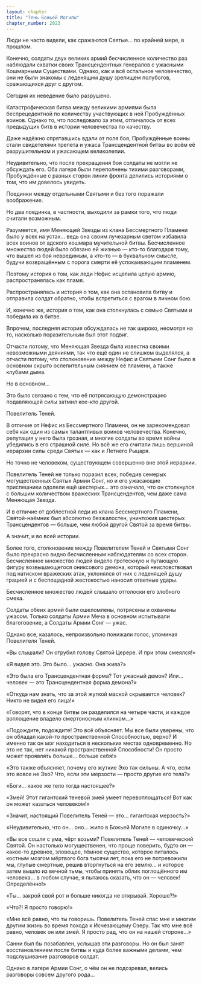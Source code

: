 ```yaml
---
layout: chapter
title: "Тень Божьей Могилы"
chapter_number: 2023
---
```




Люди не часто видели, как сражаются Святые... по крайней мере, в прошлом.

Конечно, солдаты двух великих армий бесчисленное количество раз наблюдали схватки своих Трансцендентных генералов с ужасными Кошмарными Существами. Однако, как и всё остальное человечество, они не были знакомы с леденящим душу зрелищем полубогов, сражающихся друг с другом.

Сегодня их неведение было разрушено.

Катастрофическая битва между великими армиями была беспрецедентной по количеству участвующих в ней Пробуждённых воинов. Однако то, что последовало за этим, отличалось от всех предыдущих битв в истории человечества по качеству.

Даже надёжно спрятавшись вдали от поля боя, Пробуждённые воины стали свидетелями трепета и ужаса Трансцендентной битвы во всём её разрушительном и ужасающем великолепии.

Неудивительно, что после прекращения боя солдаты не могли не обсуждать его. Оба лагеря были переполнены тихими разговорами, Пробуждённые с разных сторон линии фронта делились историями о том, что им довелось увидеть.

Поединки между отдельными Святыми и без того поражали воображение.

Но два поединка, в частности, выходили за рамки того, что люди считали возможным.

Разумеется, имя Меняющей Звезды из клана Бессмертного Пламени было у всех на устах... ведь она своим лучезарным светом избавила всех воинов от адского кошмара мучительной битвы. Бесчисленное множество людей было обязано ей жизнью — кто-то благодаря тому, что вышел из боя невредимым, а кто-то — в буквальном смысле, будучи возвращённым с порога смерти её успокаивающим пламенем.

Поэтому история о том, как леди Нефис исцелила целую армию, распространялась как пламя.

Распространялась и история о том, как она остановила битву и отправила солдат обратно, чтобы встретиться с врагом в личном бою.

И, конечно же, история о том, как она столкнулась с семью Святыми и победила их в битве.

Впрочем, последняя история обсуждалась не так широко, несмотря на то, насколько поразительным был этот подвиг.

Отчасти потому, что Меняющая Звезда была известна своими невозможными деяниями, так что ещё один не слишком выделялся, а отчасти потому, что столкновение между Нефис и Святыми Сонг было в основном скрыто ослепительным сиянием её пламени, а также клубами дыма.

Но в основном...

Это было связано с тем, что её потрясающую демонстрацию подавляющей силы затмил кое-кто другой.

Повелитель Теней.

В отличие от Нефис из Бессмертного Пламени, он не зарекомендовал себя как один из самых талантливых воинов человечества. Конечно, репутация у него была грозная, и многие солдаты во время войны убедились в его страшной силе. Но всё же его считали лишь вершиной иерархии силы среди Святых — как и Летнего Рыцаря.

Но точно не человеком, существующем совершенно вне этой иерархии.

Повелитель Теней не только поразил всех, победив семерых могущественных Святых Армии Сонг, но и его ужасающие приспешники одолели ещё шестерых... это означало, что он столкнулся с большим количеством вражеских Трансцендентов, чем даже сама Меняющая Звезда.

И в отличие от доблестной леди из клана Бессмертного Пламени, Святой-наёмник был абсолютно безжалостен, уничтожив шестерых Трансцендентов — больше, чем любой другой Святой за время битвы.

А значит, и во всей истории.

Более того, столкновение между Повелителем Теней и Святыми Сонг было прекрасно видно бесчисленным наблюдателям со всех сторон. Бесчисленное множество людей видело гротескную и пугающую фигуру возвышающегося ониксового демона, который неистовствовал под натиском вражеских атак, уклонялся от них с леденящей душу грацией и с беспощадной жестокостью наносил ответные удары.

Бесчисленное множество людей слышало отголоски его злобного смеха.

Солдаты обеих армий были ошеломлены, потрясены и охвачены ужасом. Только солдаты Армии Меча в основном испытывали благоговение, а Солдаты Армии Сонг — ужас.

Однако все, казалось, непроизвольно понижали голос, упоминая Повелителя Теней.

«Вы слышали? Он отрубил голову Святой Церере. И при этом смеялся!»

«Я видел это. Это было... ужасно. Она жива?»

«Это была его Трансцендентная форма? Тот ужасный демон? Или... человек — это Трансцендентная форма демона?»

«Откуда нам знать, что за этой жуткой маской скрывается человек? Никто не видел его лица!»

«Говорят, что в конце битвы он разделился на четыре части, и каждое воплощение владело смертоносным клинком...»

«Подождите, подождите! Это всё объясняет. Мы все были уверены, что он обладал какой-то пространственной Способностью, верно? И именно так он мог находиться в нескольких местах одновременно. Но это не так, нет никакой пространственной Способности! Он просто может проявлять больше... больше себя!»

«Это также объясняет, почему его жуткие Эхо так сильны. А что, если это вовсе не Эхо? Что, если эти мерзости — просто другие его тела?»

«Боги... какое же тело тогда настоящее?»

«Змей! Этот гигантский теневой змей умеет перевоплощаться! Вот как он может казаться человеком!»

«Значит, настоящий Повелитель Теней — это... гигантская мерзость?»

«Неудивительно, что он... оно... жило в Божьей Могиле в одиночку...»

«Вы все сошли с ума, чёрт возьми? Повелитель Теней — человеческий Святой. Он настолько могущественен, что проще поверить, будто он — какое-то древнее, зловещее, тёмное существо, которое питалось костным мозгом мёртвого бога тысячи лет, пока его не потревожили мы, глупые смертные, решив вторгнуться на его землю... и которое затем вышло из вечной тьмы, чтобы принять облик поглощённого им человека... в любом случае, я пытаюсь сказать, что он — человек! Определённо!»

«Ты... закрой свой рот и больше никогда не открывай. Хорошо?!»

«Что?! Я просто говорю!»

«Мне всё равно, что ты говоришь. Повелитель Теней спас мне и многим другим жизнь во время похода к Исчезающему Озеру. Так что мне всё равно, человек он или змей. Я просто рад, что он на нашей стороне...»

Санни был бы позабавлен, услышав эти разговоры. Но он был занят восстановлением после битвы и куда более важными делами, чем подслушивание разговоров солдат.

Однако в лагере Армии Сонг, о чём он не подозревал, велись разговоры совсем другого рода...

